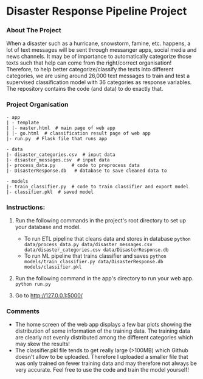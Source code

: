 # Disaster Response Pipeline Project

### About The Project
When a disaster such as a hurricane, snowstorm, famine, etc. happens, a lot of text messages will
be sent through messanger apps, social media and news channels. It may be of importance to 
automatically categorize those texts such that help can come from the right/correct organisation!
Therefore, to help better categorize/classify the texts into different categories, we are using
around 26,000 text messages to train and test a supervised classification model with 36 categories
as response variables. The repository contains the code (and data) to do exactly that.

### Project Organisation
```
- app
| - template
| |- master.html  # main page of web app
| |- go.html  # classification result page of web app
|- run.py  # Flask file that runs app

- data
|- disaster_categories.csv  # input data
|- disaster_messages.csv  # input data
|- process_data.py      # code to preprocess data
|- DisasterResponse.db   # database to save cleaned data to

- models
|- train_classifier.py  # code to train classifier and export model
|- classifier.pkl  # saved model 
```

### Instructions:
1. Run the following commands in the project's root directory to set up your database and model.

    - To run ETL pipeline that cleans data and stores in database
        `python data/process_data.py data/disaster_messages.csv data/disaster_categories.csv data/DisasterResponse.db`
    - To run ML pipeline that trains classifier and saves
        `python models/train_classifier.py data/DisasterResponse.db models/classifier.pkl`

2. Run the following command in the app's directory to run your web app.
    `python run.py`

3. Go to http://127.0.0.1:5000/

### Comments
* The home screen of the web app displays a few bar plots showing the distribution of some information
of the training data. The training data are clearly not evenly distributed among the different 
categories which may skew the results!
* The classifier.pkl file tends to get really large (>100MB) which Github doesn't allow to be 
uploaded. Therefore I uploaded a smaller file that was only trained on fewer training data and
may therefore not always be very accurate. Feel free to use the code and train the model yourself!